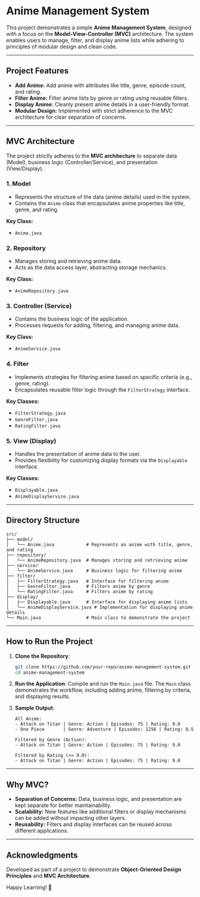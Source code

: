 # **Anime Management System**

This project demonstrates a simple **Anime Management System**, designed with a focus on the **Model-View-Controller (MVC)** architecture. The system enables users to manage, filter, and display anime lists while adhering to principles of modular design and clean code.

---

## **Project Features**
- **Add Anime:** Add anime with attributes like title, genre, episode count, and rating.
- **Filter Anime:** Filter anime lists by genre or rating using reusable filters.
- **Display Anime:** Cleanly present anime details in a user-friendly format.
- **Modular Design:** Implemented with strict adherence to the MVC architecture for clear separation of concerns.

---

## **MVC Architecture**
The project strictly adheres to the **MVC architecture** to separate data (Model), business logic (Controller/Service), and presentation (View/Display).

### 1. **Model**
   - Represents the structure of the data (anime details) used in the system.
   - Contains the `Anime` class that encapsulates anime properties like title, genre, and rating.

   **Key Class:**
   - `Anime.java`

### 2. **Repository**
   - Manages storing and retrieving anime data.
   - Acts as the data access layer, abstracting storage mechanics.

   **Key Class:**
   - `AnimeRepository.java`

### 3. **Controller (Service)**
   - Contains the business logic of the application.
   - Processes requests for adding, filtering, and managing anime data.

   **Key Class:**
   - `AnimeService.java`

### 4. **Filter**
   - Implements strategies for filtering anime based on specific criteria (e.g., genre, rating).
   - Encapsulates reusable filter logic through the `FilterStrategy` interface.

   **Key Classes:**
   - `FilterStrategy.java`
   - `GenreFilter.java`
   - `RatingFilter.java`

### 5. **View (Display)**
   - Handles the presentation of anime data to the user.
   - Provides flexibility for customizing display formats via the `Displayable` interface.

   **Key Classes:**
   - `Displayable.java`
   - `AnimeDisplayService.java`

---

## **Directory Structure**

```
src/
├── model/
│   └── Anime.java            # Represents an anime with title, genre, and rating
├── repository/
│   └── AnimeRepository.java  # Manages storing and retrieving anime
├── service/
│   └── AnimeService.java     # Business logic for filtering anime
├── filter/
│   ├── FilterStrategy.java   # Interface for filtering anime
│   ├── GenreFilter.java      # Filters anime by genre
│   └── RatingFilter.java     # Filters anime by rating
├── display/
│   ├── Displayable.java      # Interface for displaying anime lists
│   └── AnimeDisplayService.java # Implementation for displaying anime details
└── Main.java                 # Main class to demonstrate the project
```

---

## **How to Run the Project**

1. **Clone the Repository**:
   ```bash
   git clone https://github.com/your-repo/anime-management-system.git
   cd anime-management-system
   ```

2. **Run the Application**:
   Compile and run the `Main.java` file. The `Main` class demonstrates the workflow, including adding anime, filtering by criteria, and displaying results.

3. **Sample Output**:
   ```plaintext
   All Anime:
   - Attack on Titan | Genre: Action | Episodes: 75 | Rating: 9.0
   - One Piece       | Genre: Adventure | Episodes: 1256 | Rating: 8.5

   Filtered by Genre (Action):
   - Attack on Titan | Genre: Action | Episodes: 75 | Rating: 9.0

   Filtered by Rating (>= 9.0):
   - Attack on Titan | Genre: Action | Episodes: 75 | Rating: 9.0
   ```

---

## **Why MVC?**
- **Separation of Concerns:** Data, business logic, and presentation are kept separate for better maintainability.
- **Scalability:** New features like additional filters or display mechanisms can be added without impacting other layers.
- **Reusability:** Filters and display interfaces can be reused across different applications.

---

## **Acknowledgments**
Developed as part of a project to demonstrate **Object-Oriented Design Principles** and **MVC Architecture**.

Happy Learning! 🎉
